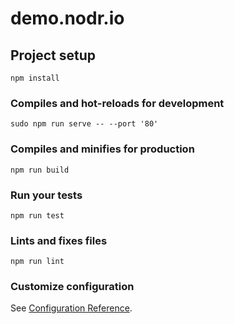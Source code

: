 # demo.nodr.io

## Project setup
```
npm install
```

### Compiles and hot-reloads for development
```
sudo npm run serve -- --port '80'
```

### Compiles and minifies for production
```
npm run build
```

### Run your tests
```
npm run test
```

### Lints and fixes files
```
npm run lint
```

### Customize configuration
See [Configuration Reference](https://cli.vuejs.org/config/).
